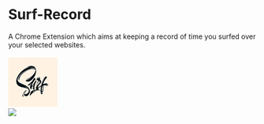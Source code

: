 # Surf-Record 
A Chrome Extension which aims at keeping a record of time you surfed over your selected websites.
<br/><br/>
<a href="https://github.com/kmanishk1/surf-record"><img src="logo.jpg" style="height:100px; width:100px; align:center"></a>
<br/>
<a href="https://img.shields.io/npm/l/express.svg"><img src="https://img.shields.io/npm/l/express.svg" style="align:center"></a>
